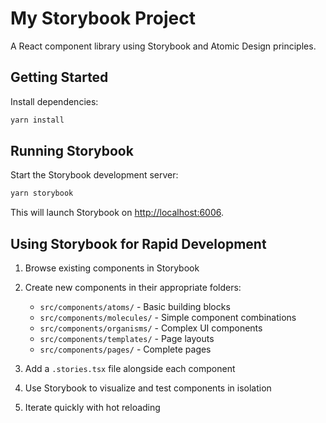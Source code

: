 # My Storybook Project

A React component library using Storybook and Atomic Design principles.

## Getting Started

Install dependencies:

```bash
yarn install
```

## Running Storybook

Start the Storybook development server:

```bash
yarn storybook
```

This will launch Storybook on [http://localhost:6006](http://localhost:6006).

## Using Storybook for Rapid Development

1. Browse existing components in Storybook
2. Create new components in their appropriate folders:
   - `src/components/atoms/` - Basic building blocks
   - `src/components/molecules/` - Simple component combinations 
   - `src/components/organisms/` - Complex UI components
   - `src/components/templates/` - Page layouts
   - `src/components/pages/` - Complete pages

3. Add a `.stories.tsx` file alongside each component
4. Use Storybook to visualize and test components in isolation
5. Iterate quickly with hot reloading